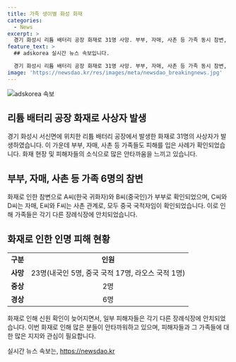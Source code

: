 ```yaml
---
title: 가족 생이별 화성 화재
categories:
  - News
excerpt: >
  경기 화성시 리튬 배터리 공장 화재로 31명 사망. 부부, 자매, 사촌 등 가족 동시 참변, 안타김. A씨 중국 출신 한국인, B씨 중국인. C씨와 D씨는 자매, E씨와 F씨는 이종사촌. 화재로 시신 미지인으로 안치, 내국인 5명, 외국인 26명(중국 17명, 라오스 1명). 화재는 아리셀 공장 3동 2층에서 발생, 23명 사망, 2명 중상, 6명 경상.
feature_text: >
  ## adskorea 실시간 뉴스 속보입니다.

  경기 화성시 리튬 배터리 공장 화재로 31명 사망. 부부, 자매, 사촌 등 가족 동시 참변, 안타김. A씨 중국 출신 한국인, B씨 중국인. C씨와 D씨는 자매, E씨와 F씨는 이종사촌. 화재로 시신 미지인으로 안치, 내국인 5명, 외국인 26명(중국 17명, 라오스 1명). 화재는 아리셀 공장 3동 2층에서 발생, 23명 사망, 2명 중상, 6명 경상.
image: 'https://newsdao.kr/res/images/meta/newsdao_breakingnews.jpg'
---
```


<p><img src="https://newsdao.kr/res/images/meta/newsdao_breakingnews.jpg" alt="adskorea 속보" /></p>

<h2 data-ke-size="size26">리튬 배터리 공장 화재로 사상자 발생</h2>

<p data-ke-size="size16">경기 화성시 서신면에 위치한 리튬 배터리 공장에서 발생한 화재로 31명의 사상자가 발생하였습니다. 이 가운데 부부, 자매, 사촌 등 가족들도 피해를 입은 사례가 확인되었습니다. 화재 현장 및 피해자들의 소식으로 많은 안타까움을 느끼고 있습니다.</p>

<h2 data-ke-size="size24">부부, 자매, 사촌 등 가족 6명의 참변</h2>

<p data-ke-size="size16">화재로 인한 참변으로 A씨(한국 귀화자)와 B씨(중국인)가 부부로 확인되었으며, C씨와 D씨는 자매, E씨와 F씨는 사촌 관계로, 모두 중국 국적자임이 확인되었습니다. 이로 인해 가족들은 각기 다른 장례식장에 안치되었습니다.</p>

<h2 data-ke-size="size24">화재로 인한 인명 피해 현황</h2>

<table>
    <tbody>
        <tr>
            <td style="text-align: center; height: 17px;"><b>구분</b></td>
            <td style="text-align: center; height: 17px;"><b>인원</b></td>
        </tr>
        <tr>
            <td style="text-align: center; height: 17px;"><b>사망</b></td>
            <td style="text-align: center; height: 17px;">23명(내국인 5명, 중국 국적 17명, 라오스 국적 1명)</td>
        </tr>
        <tr>
            <td style="text-align: center; height: 17px;"><b>중상</b></td>
            <td style="text-align: center; height: 17px;">2명</td>
        </tr>
        <tr>
            <td style="text-align: center; height: 17px;"><b>경상</b></td>
            <td style="text-align: center; height: 17px;">6명</td>
        </tr>
    </tbody>
</table>

<p data-ke-size="size16">화재로 인해 신원 확인이 늦어지면서, 일부 피해자들은 각기 다른 장례식장에 안치되었습니다. 이번 화재로 인해 많은 분들이 안타까워하고 있으며, 피해자들과 그 가족들에 대한 많은 지지와 관심이 필요합니다.</p>
실시간 뉴스 속보는, <a href="https://newsdao.kr" rel="dofollow">https://newsdao.kr</a>


